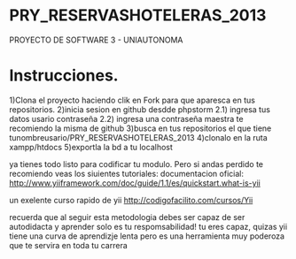 PRY_RESERVASHOTELERAS_2013
==========================

PROYECTO DE SOFTWARE 3 - UNIAUTONOMA


Instrucciones.
==========================

1)Clona el proyecto haciendo clik en Fork para que aparesca en tus repositorios.
2)inicia sesion en github desdde phpstorm
 2.1) ingresa tus datos usario contraseña
 2.2) ingresa una contraseña maestra te recomiendo la misma de github
3)busca en tus repositorios el que tiene tunombreusario/PRY_RESERVASHOTELERAS_2013
4)clonalo en la ruta xampp/htdocs
5)exportla la bd a tu localhost

ya tienes todo listo para codificar tu modulo. Pero si andas perdido te recomiendo veas los siuientes tutoriales:
documentacion oficial:
http://www.yiiframework.com/doc/guide/1.1/es/quickstart.what-is-yii

un exelente curso rapido de yii
http://codigofacilito.com/cursos/Yii

recuerda que al seguir esta metodologia debes ser capaz de ser autodidacta y aprender solo es tu respomsabilidad!
tu eres capaz, quizas yii tiene una curva de aprendizje lenta pero es una herramienta muy poderoza que te servira en toda tu carrera
